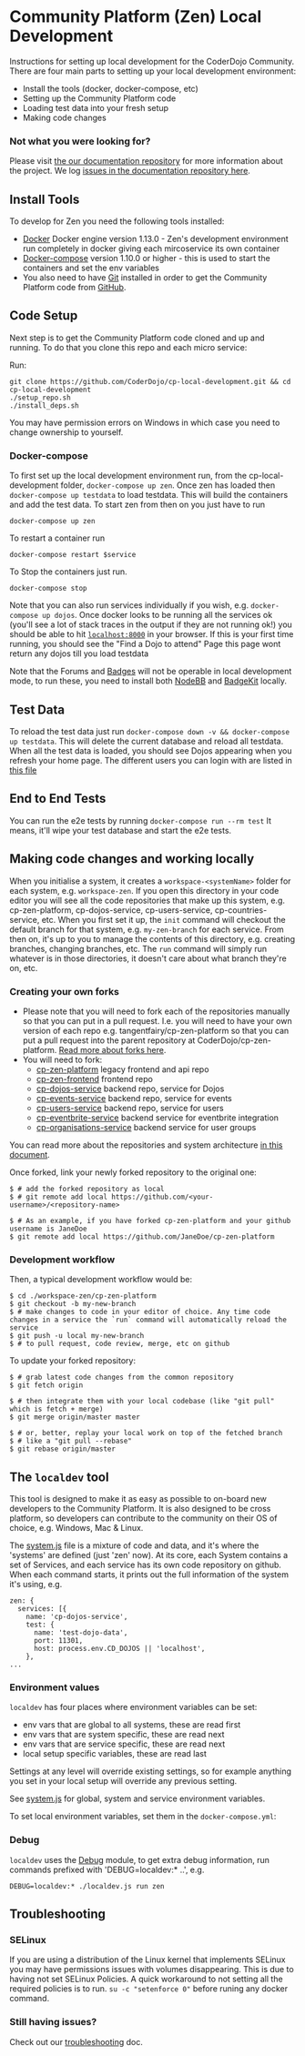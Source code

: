 # Community Platform (Zen) Local Development

Instructions for setting up local development for the CoderDojo Community.
There are four main parts to setting up your local development environment:

* Install the tools (docker, docker-compose, etc)
* Setting up the Community Platform code
* Loading test data into your fresh setup
* Making code changes

### Not what you were looking for?

Please visit [the our documentation repository](https://github.com/CoderDojo/community-platform/blob/master/README.md)
for more information about the project.
We log [issues in the documentation repository here](https://github.com/CoderDojo/community-platform/issues).

## Install Tools

To develop for Zen you need the following tools installed:

* [Docker](https://docs.docker.com/engine/installation/) Docker engine version
  1.13.0 - Zen's development environment run completely in docker giving each
  mircoservice its own container
* [Docker-compose](https://docs.docker.com/compose/install/) version 1.10.0 or
  higher - this is used to start the containers and set the env variables
* You also need to have [Git](https://git-scm.com/) installed in order to get
  the Community Platform code from [GitHub](https://github.com/coderdojo).

## Code Setup

Next step is to get the Community Platform code cloned and up and running. To
do that you clone this repo and each micro service:

Run:

```
git clone https://github.com/CoderDojo/cp-local-development.git && cd cp-local-development
./setup_repo.sh
./install_deps.sh
```

You may have permission errors on Windows in which case you need to change
ownership to yourself.

### Docker-compose

To first set up the local development environment run, from the
cp-local-development folder, `docker-compose up zen`.
Once zen has loaded then `docker-compose up testdata` to load testdata.
This will build the containers and add the test data.
To start zen from then on you just have to run

```
docker-compose up zen
```

To restart a container run

```
docker-compose restart $service
```

To Stop the containers just run.

```
docker-compose stop
```

Note that you can also run services individually if you wish,
e.g. `docker-compose up dojos`. Once docker looks to be running all the
services ok (you'll see a lot of stack traces in the output if they are not
running ok!) you should be able to hit [`localhost:8000`](http://localhost:8000)
in your browser. If this is your first time running, you should see the "Find
a Dojo to attend" Page this page wont return any dojos till you load testdata

Note that the Forums and [Badges](installing-badgekit.md) will not be operable
in local development mode, to run these, you need to install both
[NodeBB](https://nodebb.org) and [BadgeKit](installing-badgekit.md) locally.

## Test Data

To reload the test data just run
`docker-compose down -v && docker-compose up testdata`. This will delete the current
database and reload all testdata. When all the test data is loaded, you should
see Dojos appearing when you refresh your home page.
The different users you can login with are listed in [this file](https://github.com/CoderDojo/cp-users-service/blob/master/test/fixtures/e2e/README.md)

## End to End Tests

You can run the e2e tests by running `docker-compose run --rm test`
It means, it'll wipe your test database and start the e2e tests.

## Making code changes and working locally

When you initialise a system, it creates a `workspace-<systemName>` folder for
each system, e.g. `workspace-zen`. If you open this directory in your code editor
you will see all the code repositories that make up this system, e.g. cp-zen-platform,
cp-dojos-service, cp-users-service, cp-countries-service, etc. When you first set
it up, the `init` command will checkout the default branch for that system, e.g.
`my-zen-branch` for each service. From then on, it's up to you to manage the
contents of this directory, e.g. creating branches, changing branches, etc.
The `run` command will simply run whatever is in those directories, it doesn't
care about what branch they're on, etc.

### Creating your own forks

* Please note that you will need to fork each of the repositories manually so
  that you can put in a pull request. I.e. you will need to have your own
  version of each repo e.g. tangentfairy/cp-zen-platform so that you can put a
  pull request into the parent repository at CoderDojo/cp-zen-platform.
  [Read more about forks here](https://help.github.com/articles/fork-a-repo/).
* You will need to fork:
  * [cp-zen-platform](https://github.com/CoderDojo/cp-zen-platform) legacy
    frontend and api repo
  * [cp-zen-frontend](https://github.com/CoderDojo/cp-zen-frontend) frontend repo
  * [cp-dojos-service](https://github.com/CoderDojo/cp-dojos-service) backend repo,
    service for Dojos
  * [cp-events-service](https://github.com/CoderDojo/cp-events-service) backend
    repo, service for events
  * [cp-users-service](https://github.com/CoderDojo/cp-users-service) backend repo,
    service for users
  * [cp-eventbrite-service](https://github.com/CoderDojo/cp-eventbrite-service)
    backend service for eventbrite integration
  * [cp-organisations-service](https://github.com/CoderDojo/cp-organisations-service)
    backend service for user groups

You can read more about the repositories and system architecture [in this document](https://github.com/CoderDojo/community-platform/blob/master/architecture.md).

Once forked, link your newly forked repository to the original one:

```
$ # add the forked repository as local
$ # git remote add local https://github.com/<your-username>/<repository-name>

$ # As an example, if you have forked cp-zen-platform and your github username is JaneDoe
$ git remote add local https://github.com/JaneDoe/cp-zen-platform

```

### Development workflow

Then, a typical development workflow would be:

```
$ cd ./workspace-zen/cp-zen-platform
$ git checkout -b my-new-branch
$ # make changes to code in your editor of choice. Any time code changes in a service the `run` command will automatically reload the service
$ git push -u local my-new-branch
$ # to pull request, code review, merge, etc on github
```

To update your forked repository:

```
$ # grab latest code changes from the common repository
$ git fetch origin

$ # then integrate them with your local codebase (like "git pull" which is fetch + merge)
$ git merge origin/master master

$ # or, better, replay your local work on top of the fetched branch
$ # like a "git pull --rebase"
$ git rebase origin/master
```

## The `localdev` tool

This tool is designed to make it as easy as possible to on-board new developers
to the Community Platform. It is also designed to be cross platform, so
developers can contribute to the community on their OS of choice, e.g. Windows,
Mac & Linux.

The [system.js](system.js) file is a mixture of code and data, and it's where
the 'systems' are defined (just 'zen' now). At its core, each System contains a
set of Services, and each service has its own code repository on github. When
each command starts, it prints out the full information of the system it's using,
e.g.

```
zen: {
  services: [{
    name: 'cp-dojos-service',
    test: {
      name: 'test-dojo-data',
      port: 11301,
      host: process.env.CD_DOJOS || 'localhost',
    },
...
```

### Environment values

`localdev` has four places where environment variables can be set:

* env vars that are global to all systems, these are read first
* env vars that are system specific, these are read next
* env vars that are service specific, these are read next
* local setup specific variables, these are read last

Settings at any level will override existing settings, so for example anything
you set in your local setup will override any previous setting.

See [system.js](system.js) for global, system and service environment variables.

To set local environment variables, set them in the `docker-compose.yml`:

### Debug

`localdev` uses the [Debug](http://npm.im/debug) module, to get extra debug
information, run commands prefixed with 'DEBUG=localdev:* ..', e.g.

```
DEBUG=localdev:* ./localdev.js run zen
```

## Troubleshooting

### SELinux

If you are using a distribution of the Linux kernel that implements SELinux you may have permissions
issues with volumes disappearing. This is due to having not set SELinux Policies. A quick workaround
to not setting all the required policies is to run. `su -c "setenforce 0"` before runing any docker
command.

### Still having issues?

Check out our [troubleshooting](troubleshooting.md) doc.
